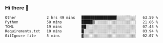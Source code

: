 ### Hi there 👋

<!--START_SECTION:waka-->

```txt
Other              2 hrs 49 mins   ████████████████░░░░░░░░░   63.59 %
Python             58 mins         █████▒░░░░░░░░░░░░░░░░░░░   21.86 %
TOML               19 mins         ██░░░░░░░░░░░░░░░░░░░░░░░   07.43 %
Requirements.txt   10 mins         █░░░░░░░░░░░░░░░░░░░░░░░░   03.94 %
GitIgnore file     5 mins          ▓░░░░░░░░░░░░░░░░░░░░░░░░   02.07 %
```

<!--END_SECTION:waka-->

<!--
**Jonas-VanHaeken/Jonas-VanHaeken** is a ✨ _special_ ✨ repository because its `README.md` (this file) appears on your GitHub profile.

Here are some ideas to get you started:

- 🔭 I’m currently working on ...
- 🌱 I’m currently learning ...
- 👯 I’m looking to collaborate on ...
- 🤔 I’m looking for help with ...
- 💬 Ask me about ...
- 📫 How to reach me: ...
- 😄 Pronouns: ...
- ⚡ Fun fact: ...
-->
